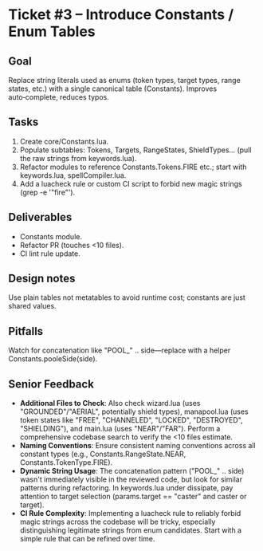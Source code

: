 # Ticket #3 – Introduce Constants / Enum Tables

## Goal
Replace string literals used as enums (token types, target types, range states, etc.) with a single canonical table (Constants). Improves auto‑complete, reduces typos.

## Tasks
1. Create core/Constants.lua.
2. Populate subtables: Tokens, Targets, RangeStates, ShieldTypes… (pull the raw strings from keywords.lua).
3. Refactor modules to reference Constants.Tokens.FIRE etc.; start with keywords.lua, spellCompiler.lua.
4. Add a luacheck rule or custom CI script to forbid new magic strings (grep -e '\"fire\"').

## Deliverables
* Constants module.
* Refactor PR (touches <10 files).
* CI lint rule update.

## Design notes
Use plain tables not metatables to avoid runtime cost; constants are just shared values.

## Pitfalls
Watch for concatenation like "POOL_" .. side—replace with a helper Constants.pooleSide(side).

## Senior Feedback
* **Additional Files to Check**: Also check wizard.lua (uses "GROUNDED"/"AERIAL", potentially shield types), manapool.lua (uses token states like "FREE", "CHANNELED", "LOCKED", "DESTROYED", "SHIELDING"), and main.lua (uses "NEAR"/"FAR"). Perform a comprehensive codebase search to verify the <10 files estimate.
* **Naming Conventions**: Ensure consistent naming conventions across all constant types (e.g., Constants.RangeState.NEAR, Constants.TokenType.FIRE).
* **Dynamic String Usage**: The concatenation pattern ("POOL_" .. side) wasn't immediately visible in the reviewed code, but look for similar patterns during refactoring. In keywords.lua under dissipate, pay attention to target selection (params.target == "caster" and caster or target).
* **CI Rule Complexity**: Implementing a luacheck rule to reliably forbid magic strings across the codebase will be tricky, especially distinguishing legitimate strings from enum candidates. Start with a simple rule that can be refined over time.